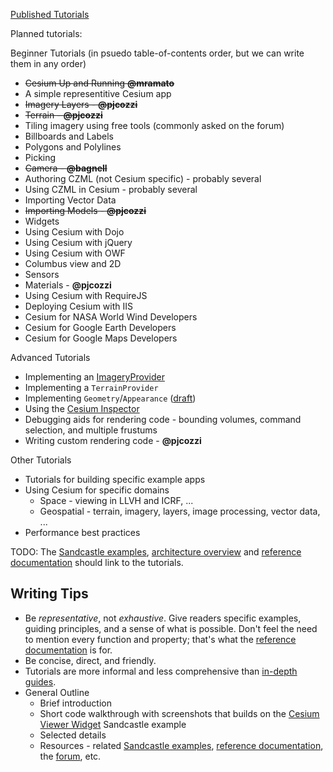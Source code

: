 [Published Tutorials](http://cesiumjs.org/tutorials.html)

Planned tutorials:

Beginner Tutorials (in psuedo table-of-contents order, but we can write them in any order)
* ~~Cesium Up and Running **@mramato**~~
* A simple representitive Cesium app
* ~~Imagery Layers - **@pjcozzi**~~
* ~~Terrain - **@pjcozzi**~~
* Tiling imagery using free tools (commonly asked on the forum)
* Billboards and Labels
* Polygons and Polylines
* Picking
* ~~Camera - **@bagnell**~~
* Authoring CZML (not Cesium specific) - probably several
* Using CZML in Cesium - probably several
* Importing Vector Data
* ~~Importing Models - **@pjcozzi**~~
* Widgets
* Using Cesium with Dojo
* Using Cesium with jQuery
* Using Cesium with OWF 
* Columbus view and 2D
* Sensors
* Materials - **@pjcozzi**
* Using Cesium with RequireJS
* Deploying Cesium with IIS
* Cesium for NASA World Wind Developers
* Cesium for Google Earth Developers
* Cesium for Google Maps Developers

Advanced Tutorials
* Implementing an [ImageryProvider](http://cesiumjs.org/Cesium/Build/Documentation/ImageryProvider.html)
* Implementing a `TerrainProvider`
* Implementing `Geometry`/`Appearance` ([draft](https://github.com/AnalyticalGraphicsInc/cesium/wiki/Geometry-and-Appearances))
* Using the [Cesium Inspector](http://cesiumjs.org/Cesium/Apps/Sandcastle/index.html?src=Cesium%20Inspector.html&label=Showcases)
* Debugging aids for rendering code - bounding volumes, command selection, and multiple frustums
* Writing custom rendering code - **@pjcozzi**

Other Tutorials
* Tutorials for building specific example apps
* Using Cesium for specific domains
   * Space - viewing in LLVH and ICRF, ...
   * Geospatial - terrain, imagery, layers, image processing, vector data, ...
* Performance best practices

TODO: The [Sandcastle examples](http://cesiumjs.org/Cesium/Apps/Sandcastle/), [architecture overview](https://github.com/AnalyticalGraphicsInc/cesium/wiki/Architecture) and [reference documentation](http://cesiumjs.org/Cesium/Build/Documentation/) should link to the tutorials.

## Writing Tips

* Be _representative_, not _exhaustive_.  Give readers specific examples, guiding principles, and a sense of what is possible.  Don't feel the need to mention every function and property; that's what the [reference documentation](http://cesiumjs.org/Cesium/Build/Documentation/) is for.
* Be concise, direct, and friendly.
* Tutorials are more informal and less comprehensive than [in-depth guides](https://github.com/AnalyticalGraphicsInc/cesium/wiki/In-Depth-Guides).
* General Outline
   * Brief introduction
   * Short code walkthrough with screenshots that builds on the [Cesium Viewer Widget](http://cesiumjs.org/Cesium/Apps/Sandcastle/index.html?src=Cesium%20Viewer%20Widget.html) Sandcastle example
   * Selected details
   * Resources - related [Sandcastle examples](http://cesiumjs.org/Cesium/Apps/Sandcastle/), [reference documentation](http://cesiumjs.org/Cesium/Build/Documentation/), the [forum](https://groups.google.com/forum/#!forum/cesium-dev), etc.